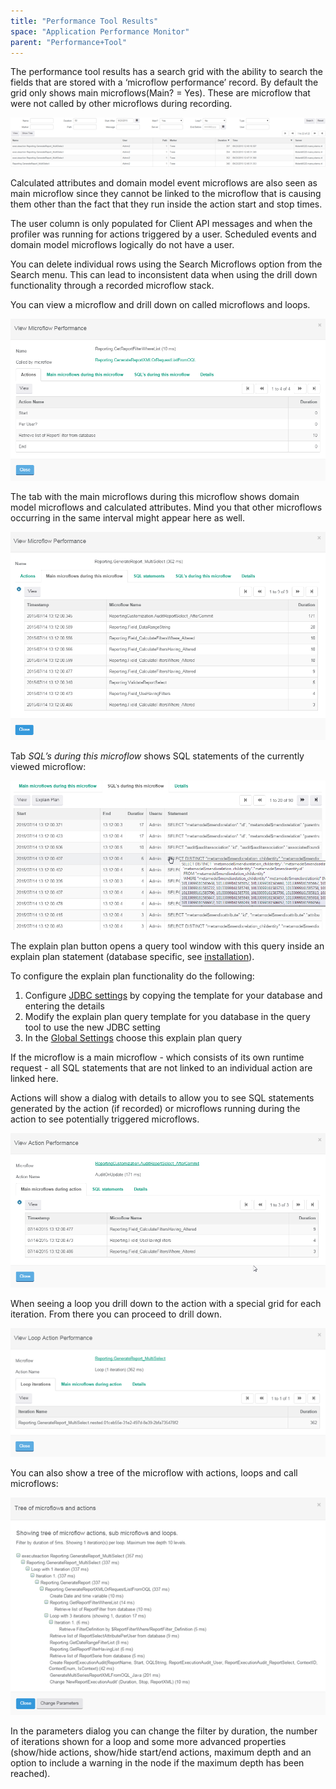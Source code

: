 ```yaml
---
title: "Performance Tool Results"
space: "Application Performance Monitor"
parent: "Performance+Tool"
---
```

The performance tool results has a search grid with the ability to search the fields that are stored with a ‘microflow performance’ record. By default the grid only shows main microflows(Main? = Yes). These are microflow that were not called by other microflows during recording.

 ![](attachments/Performance_Tool_Results/Tree_View.png)

Calculated attributes and domain model event microflows are also seen as main microflow since they cannot be linked to the microflow that is causing them other than the fact that they run inside the action start and stop times.

The user column is only populated for Client API messages and when the profiler was running for actions triggered by a user. Scheduled events and domain model microflows logically do not have a user.

You can delete individual rows using the Search Microflows option from the Search menu. This can lead to inconsistent data when using the drill down functionality through a recorded microflow stack.

You can view a microflow and drill down on called microflows and loops.

 ![](attachments/Performance_Tool_Results/List.png)

The tab with the main microflows during this microflow shows domain model microflows and calculated attributes. Mind you that other microflows occurring in the same interval might appear here as well.

 ![](attachments/Performance_Tool_Results/Microflow_Actions_Tab.png)

Tab _SQL’s during this microflow_ shows SQL statements of the currently viewed microflow:

 ![](attachments/Performance_Tool_Results/Microflow_Main_Microflows_Tab.png)

The explain plan button opens a query tool window with this query inside an explain plan statement (database specific, see [installation](file:///C:/Users/langea/Documents/Projecten/APM/Internal%20APM%20Doc%20Word%20versions/APM%20Tool%20Manual%20v1.5.7%202016-01-22.docx#_JDBC_Settings)).

To configure the explain plan functionality do the following:

1.  Configure [JDBC settings](file:///C:/Users/langea/Documents/Projecten/APM/Internal%20APM%20Doc%20Word%20versions/APM%20Tool%20Manual%20v1.5.7%202016-01-22.docx#_JDBC_Settings_1) by copying the template for your database and entering the details
2.  Modify the explain plan query template for you database in the query tool to use the new JDBC setting
3.  In the [Global Settings](file:///C:/Users/langea/Documents/Projecten/APM/Internal%20APM%20Doc%20Word%20versions/APM%20Tool%20Manual%20v1.5.7%202016-01-22.docx#_Global_settings) choose this explain plan query

If the microflow is a main microflow - which consists of its own runtime request - all SQL statements that are not linked to an individual action are linked here.

Actions will show a dialog with details to allow you to see SQL statements generated by the action (if recorded) or microflows running during the action to see potentially triggered microflows.

![](attachments/Performance_Tool_Results/Microflow_SQL_During_Microflow_Tab.png) 

When seeing a loop you drill down to the action with a special grid for each iteration. From there you can proceed to drill down.

 ![](attachments/Performance_Tool_Results/Action.png)

You can also show a tree of the microflow with actions, loops and call microflows:

 ![](attachments/Performance_Tool_Results/Loop_Action.png)

In the parameters dialog you can change the filter by duration, the number of iterations shown for a loop and some more advanced properties (show/hide actions, show/hide start/end actions, maximum depth and an option to include a warning in the node if the maximum depth has been reached).
